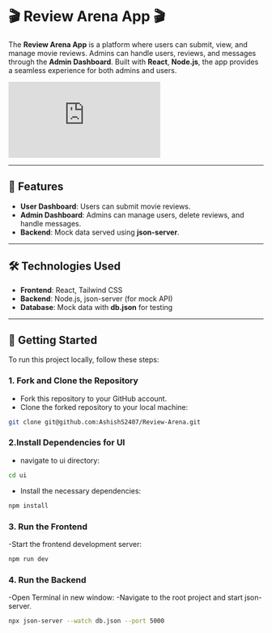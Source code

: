 # 🎬 **Review Arena App** 🎬

The **Review Arena App** is a platform where users can submit, view, and manage movie reviews. Admins can handle users, reviews, and messages through the **Admin Dashboard**. Built with **React**, **Node.js**, the app provides a seamless experience for both admins and users.

![Review Arena](https://img.shields.io/badge/Review%20Arena%20App-React%20%7C%20Node.js)

---

## 🚀 Features

- **User Dashboard**: Users can submit movie reviews.
- **Admin Dashboard**: Admins can manage users, delete reviews, and handle messages.
- **Backend**: Mock data served using **json-server**.

---

## 🛠️ Technologies Used

- **Frontend**: React, Tailwind CSS
- **Backend**: Node.js, json-server (for mock API)
- **Database**: Mock data with **db.json** for testing

---

## 🏁 Getting Started

To run this project locally, follow these steps:

### 1. Fork and Clone the Repository

- Fork this repository to your GitHub account.
- Clone the forked repository to your local machine:

```bash
git clone git@github.com:AshishS2407/Review-Arena.git

```

### 2.Install Dependencies for UI
- navigate to ui directory:

```bash
cd ui
```
- Install the necessary dependencies:

```bash
npm install
```
### 3. Run the Frontend
-Start the frontend development server:

```bash
npm run dev
```
### 4. Run the   Backend
-Open Terminal in new window:
-Navigate to the root project and start json-server.

```bash
npx json-server --watch db.json --port 5000
```



